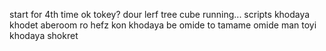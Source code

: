 start for 4th time
ok
tokey?
dour
lerf
tree
cube
running...
scripts
khodaya khodet aberoom ro hefz kon
khodaya be omide to
tamame omide man toyi
khodaya shokret
